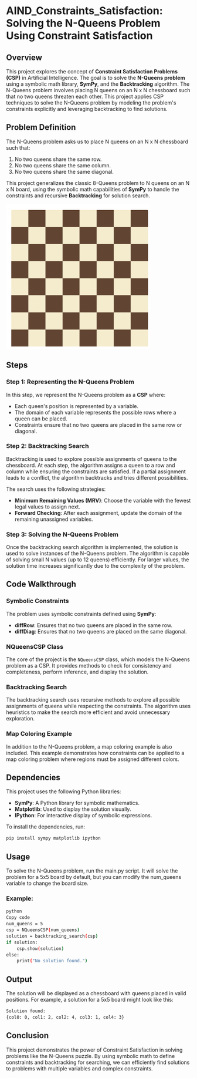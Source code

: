 # AIND_Constraints_Satisfaction: Solving the N-Queens Problem Using Constraint Satisfaction

## Overview

This project explores the concept of **Constraint Satisfaction Problems (CSP)** in Artificial Intelligence. The goal is to solve the **N-Queens problem** using a symbolic math library, **SymPy**, and the **Backtracking** algorithm. The N-Queens problem involves placing N queens on an N x N chessboard such that no two queens threaten each other. This project applies CSP techniques to solve the N-Queens problem by modeling the problem's constraints explicitly and leveraging backtracking to find solutions.

## Problem Definition

The N-Queens problem asks us to place N queens on an N x N chessboard such that:
1. No two queens share the same row.
2. No two queens share the same column.
3. No two queens share the same diagonal.

This project generalizes the classic 8-Queens problem to N queens on an N x N board, using the symbolic math capabilities of **SymPy** to handle the constraints and recursive **Backtracking** for solution search.

![8-queens puzzle solution](EightQueens.gif)

## Steps

### Step 1: Representing the N-Queens Problem
In this step, we represent the N-Queens problem as a **CSP** where:
- Each queen's position is represented by a variable.
- The domain of each variable represents the possible rows where a queen can be placed.
- Constraints ensure that no two queens are placed in the same row or diagonal.

### Step 2: Backtracking Search
Backtracking is used to explore possible assignments of queens to the chessboard. At each step, the algorithm assigns a queen to a row and column while ensuring the constraints are satisfied. If a partial assignment leads to a conflict, the algorithm backtracks and tries different possibilities.

The search uses the following strategies:
- **Minimum Remaining Values (MRV)**: Choose the variable with the fewest legal values to assign next.
- **Forward Checking**: After each assignment, update the domain of the remaining unassigned variables.

### Step 3: Solving the N-Queens Problem
Once the backtracking search algorithm is implemented, the solution is used to solve instances of the N-Queens problem. The algorithm is capable of solving small N values (up to 12 queens) efficiently. For larger values, the solution time increases significantly due to the complexity of the problem.

## Code Walkthrough

### Symbolic Constraints

The problem uses symbolic constraints defined using **SymPy**:
- **diffRow**: Ensures that no two queens are placed in the same row.
- **diffDiag**: Ensures that no two queens are placed on the same diagonal.

### NQueensCSP Class

The core of the project is the `NQueensCSP` class, which models the N-Queens problem as a CSP. It provides methods to check for consistency and completeness, perform inference, and display the solution.

### Backtracking Search

The backtracking search uses recursive methods to explore all possible assignments of queens while respecting the constraints. The algorithm uses heuristics to make the search more efficient and avoid unnecessary exploration.

### Map Coloring Example

In addition to the N-Queens problem, a map coloring example is also included. This example demonstrates how constraints can be applied to a map coloring problem where regions must be assigned different colors.

## Dependencies

This project uses the following Python libraries:
- **SymPy**: A Python library for symbolic mathematics.
- **Matplotlib**: Used to display the solution visually.
- **IPython**: For interactive display of symbolic expressions.

To install the dependencies, run:

```bash
pip install sympy matplotlib ipython
```

## Usage
To solve the N-Queens problem, run the main.py script. It will solve the problem for a 5x5 board by default, but you can modify the num_queens variable to change the board size.

### Example:
```bash
python
Copy code
num_queens = 5
csp = NQueensCSP(num_queens)
solution = backtracking_search(csp)
if solution:
    csp.show(solution)
else:
    print("No solution found.")
```

## Output
The solution will be displayed as a chessboard with queens placed in valid positions. For example, a solution for a 5x5 board might look like this:

```bash
Solution found:
{col0: 0, col1: 2, col2: 4, col3: 1, col4: 3}
```

## Conclusion
This project demonstrates the power of Constraint Satisfaction in solving problems like the N-Queens puzzle. By using symbolic math to define constraints and backtracking for searching, we can efficiently find solutions to problems with multiple variables and complex constraints.
